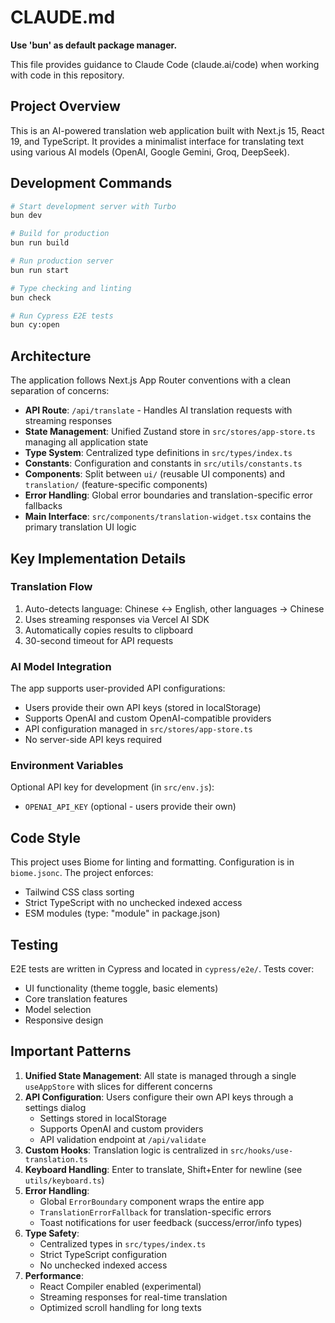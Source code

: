 # CLAUDE.md

**Use 'bun' as default package manager.**

This file provides guidance to Claude Code (claude.ai/code) when working with code in this repository.

## Project Overview

This is an AI-powered translation web application built with Next.js 15, React 19, and TypeScript. It provides a minimalist interface for translating text using various AI models (OpenAI, Google Gemini, Groq, DeepSeek).

## Development Commands

```bash
# Start development server with Turbo
bun dev

# Build for production
bun run build

# Run production server
bun run start

# Type checking and linting
bun check

# Run Cypress E2E tests
bun cy:open
```

## Architecture

The application follows Next.js App Router conventions with a clean separation of concerns:

- **API Route**: `/api/translate` - Handles AI translation requests with streaming responses
- **State Management**: Unified Zustand store in `src/stores/app-store.ts` managing all application state
- **Type System**: Centralized type definitions in `src/types/index.ts`
- **Constants**: Configuration and constants in `src/utils/constants.ts`
- **Components**: Split between `ui/` (reusable UI components) and `translation/` (feature-specific components)
- **Error Handling**: Global error boundaries and translation-specific error fallbacks
- **Main Interface**: `src/components/translation-widget.tsx` contains the primary translation UI logic

## Key Implementation Details

### Translation Flow
1. Auto-detects language: Chinese ↔ English, other languages → Chinese
2. Uses streaming responses via Vercel AI SDK
3. Automatically copies results to clipboard
4. 30-second timeout for API requests

### AI Model Integration
The app supports user-provided API configurations:
- Users provide their own API keys (stored in localStorage)
- Supports OpenAI and custom OpenAI-compatible providers
- API configuration managed in `src/stores/app-store.ts`
- No server-side API keys required

### Environment Variables
Optional API key for development (in `src/env.js`):
- `OPENAI_API_KEY` (optional - users provide their own)

## Code Style

This project uses Biome for linting and formatting. Configuration is in `biome.jsonc`. The project enforces:
- Tailwind CSS class sorting
- Strict TypeScript with no unchecked indexed access
- ESM modules (type: "module" in package.json)

## Testing

E2E tests are written in Cypress and located in `cypress/e2e/`. Tests cover:
- UI functionality (theme toggle, basic elements)
- Core translation features
- Model selection
- Responsive design

## Important Patterns

1. **Unified State Management**: All state is managed through a single `useAppStore` with slices for different concerns
2. **API Configuration**: Users configure their own API keys through a settings dialog
   - Settings stored in localStorage
   - Supports OpenAI and custom providers
   - API validation endpoint at `/api/validate`
3. **Custom Hooks**: Translation logic is centralized in `src/hooks/use-translation.ts`
4. **Keyboard Handling**: Enter to translate, Shift+Enter for newline (see `utils/keyboard.ts`)
5. **Error Handling**: 
   - Global `ErrorBoundary` component wraps the entire app
   - `TranslationErrorFallback` for translation-specific errors
   - Toast notifications for user feedback (success/error/info types)
6. **Type Safety**: 
   - Centralized types in `src/types/index.ts`
   - Strict TypeScript configuration
   - No unchecked indexed access
7. **Performance**: 
   - React Compiler enabled (experimental)
   - Streaming responses for real-time translation
   - Optimized scroll handling for long texts